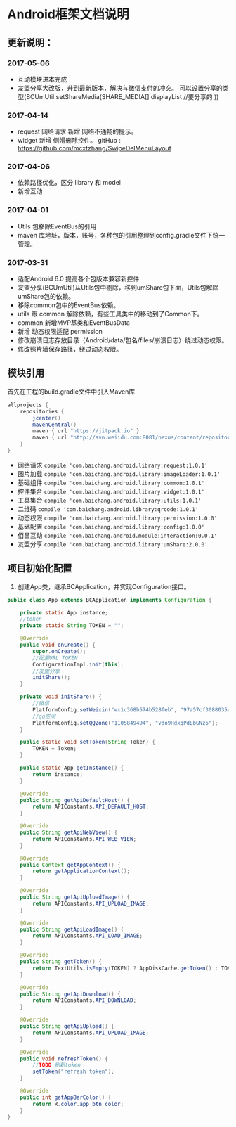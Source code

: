 # Android框架文档说明

## 更新说明：
 ### 2017-05-06
 
 * 互动模块进本完成
 * 友盟分享大改版，升到最新版本，解决与微信支付的冲突。 
 可以设置分享的类型(BCUmUtil.setShareMedia(SHARE_MEDIA[] displayList //要分享的 ))
 
 ### 2017-04-14
 
 * request 网络请求 新增 网络不通畅的提示。
 * widget 新增 侧滑删除控件。 gitHub : https://github.com/mcxtzhang/SwipeDelMenuLayout
 
 ### 2017-04-06
 
 * 依赖路径优化，区分 library 和 model
 * 新增互动
 
 ### 2017-04-01
 
 * Utils 包移除EventBus的引用
 * maven 库地址，版本，账号，各种包的引用整理到config.gradle文件下统一管理。
 
 ### 2017-03-31
  
 * 适配Android 6.0 提高各个包版本兼容新控件
 * 友盟分享(BCUmUtil)从Utils包中剔除，移到umShare包下面，Utils包解除umShare包的依赖。
 * 移除common包中的EventBus依赖。
 * utils 跟 common 解除依赖，有些工具类中的移动到了Common下。
 * common 新增MVP基类和EventBusData
 * 新增 动态权限适配 permission
 * 修改崩溃日志存放目录（Android/data/包名/files/崩溃日志）绕过动态权限。
 * 修改照片墙保存路径，绕过动态权限。
 
## 模块引用

首先在工程的build.gradle文件中引入Maven库

``` java
allprojects {
    repositories {
        jcenter()
        mavenCentral()
        maven { url "https://jitpack.io" }
        maven { url "http://svn.weiidu.com:8081/nexus/content/repositories/android/" }
    }
}
```

* 网络请求 `compile 'com.baichang.android.library:request:1.0.1'`
* 图片加载 `compile 'com.baichang.android.library:imageLoader:1.0.1'`
* 基础组件 `compile 'com.baichang.android.library:common:1.0.1'`
* 控件集合 `compile 'com.baichang.android.library:widget:1.0.1'`
* 工具集合 `compile 'com.baichang.android.library:utils:1.0.1'`
* 二维码   `compile 'com.baichang.android.library:qrcode:1.0.1'`
* 动态权限  `compile 'com.baichang.android.library:permission:1.0.0'`
* 基础配置  `compile 'com.baichang.android.library:config:1.0.0'`
* 佰昌互动  `compile 'com.baichang.android.module:interaction:0.0.1'`
* 友盟分享  `compile 'com.baichang.android.library:umShare:2.0.0'`

## 项目初始化配置

1. 创建App类，继承BCApplication，并实现Configuration接口。

```java
public class App extends BCApplication implements Configuration {

    private static App instance;
    //token
    private static String TOKEN = "";

    @Override
    public void onCreate() {
        super.onCreate();
        //配置URL TOKEN
        ConfigurationImpl.init(this);
        //友盟分享
        initShare();
    }

    private void initShare() {
        //微信
        PlatformConfig.setWeixin("wx1c368b574b528feb", "97a57cf3088035a6ae84a97e5613b1e6");
        //qq空间
        PlatformConfig.setQQZone("1105849494", "vdo9HdxqPdEbGNz6");
    }

    public static void setToken(String Token) {
        TOKEN = Token;
    }

    public static App getInstance() {
        return instance;
    }

    @Override
    public String getApiDefaultHost() {
        return APIConstants.API_DEFAULT_HOST;
    }

    @Override
    public String getApiWebView() {
        return APIConstants.API_WEB_VIEW;
    }

    @Override
    public Context getAppContext() {
        return getApplicationContext();
    }

    @Override
    public String getApiUploadImage() {
        return APIConstants.API_UPLOAD_IMAGE;
    }

    @Override
    public String getApiLoadImage() {
        return APIConstants.API_LOAD_IMAGE;
    }

    @Override
    public String getToken() {
        return TextUtils.isEmpty(TOKEN) ? AppDiskCache.getToken() : TOKEN;
    }

    @Override
    public String getApiDownload() {
        return APIConstants.API_DOWNLOAD;
    }

    @Override
    public String getApiUpload() {
        return APIConstants.API_UPLOAD_IMAGE;
    }

    @Override
    public void refreshToken() {
        //TODO 刷新token
        setToken("refresh token");
    }

    @Override
    public int getAppBarColor() {
        return R.color.app_btn_color;
    }
}
```